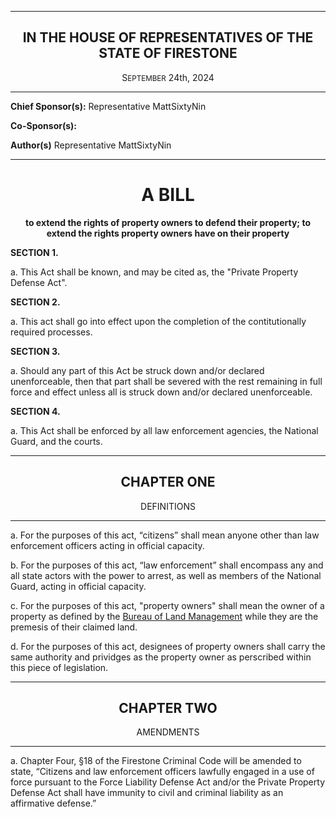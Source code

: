 <div align="center">

---

<h2>IN THE HOUSE OF REPRESENTATIVES OF THE STATE OF FIRESTONE</h2>

<p>S<small>EPTEMBER</small> 24th, 2024</p>
 
 </div>
 
-----

**Chief Sponsor(s):** Representative MattSixtyNin
 
**Co-Sponsor(s):** 

**Author(s)** Representative MattSixtyNin

<div align="center">

---

<h1><b>A BILL</b></h1>

**to extend the rights of property owners to defend their property; to extend the rights property owners have on their property**

</div>

**SECTION 1.**

a. This Act shall be known, and may be cited as, the "Private Property Defense Act".

**SECTION 2.**

a. This act shall go into effect upon the completion of the contitutionally required processes.

**SECTION 3.**

a. Should any part of this Act be struck down and/or declared unenforceable, then that part shall be severed with the rest remaining in full force and effect unless all is struck down and/or declared unenforceable.

**SECTION 4.**

a. This Act shall be enforced by all law enforcement agencies, the National Guard, and the courts.

---
<div align="center">

## <b>CHAPTER ONE</b>
DEFINITIONS
</div>

---

a. For the purposes of this act, “citizens” shall mean anyone other than law enforcement officers acting in official capacity.

b. For the purposes of this act, “law enforcement” shall encompass any and all state actors with the power to arrest, as well as members of the National Guard, acting in official capacity.

c. For the purposes of this act, "property owners" shall mean the owner of a property as defined by the [Bureau of Land Management](https://trello.com/b/v2fxXXhn/land-management-database) while they are the premesis of their claimed land.

d. For the purposes of this act, designees of property owners shall carry the same authority and prividges as the property owner as perscribed within this piece of legislation.

---
<div align="center">

## <b>CHAPTER TWO</b>
AMENDMENTS
</div>

---

a. Chapter Four, §18 of the Firestone Criminal Code will be amended to state, “Citizens and law enforcement officers lawfully engaged in a use of force pursuant to the Force Liability Defense Act and/or the Private Property Defense Act shall have immunity to civil and criminal liability as an affirmative defense.”
